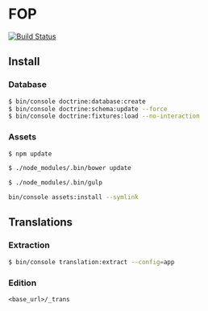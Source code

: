 # FOP

[![Build Status](https://img.shields.io/travis/brieucthomas/fop/develop.svg?style=flat-square)](https://travis-ci.org/brieucthomas/fop)

## Install

### Database

``` bash 
$ bin/console doctrine:database:create
$ bin/console doctrine:schema:update --force
$ bin/console doctrine:fixtures:load --no-interaction
```

### Assets

``` bash
$ npm update
```

``` bash
$ ./node_modules/.bin/bower update
```

``` bash
$ ./node_modules/.bin/gulp
```

``` bash
bin/console assets:install --symlink
```

## Translations

### Extraction

``` bash
$ bin/console translation:extract --config=app
```

### Edition

```
<base_url>/_trans
```
